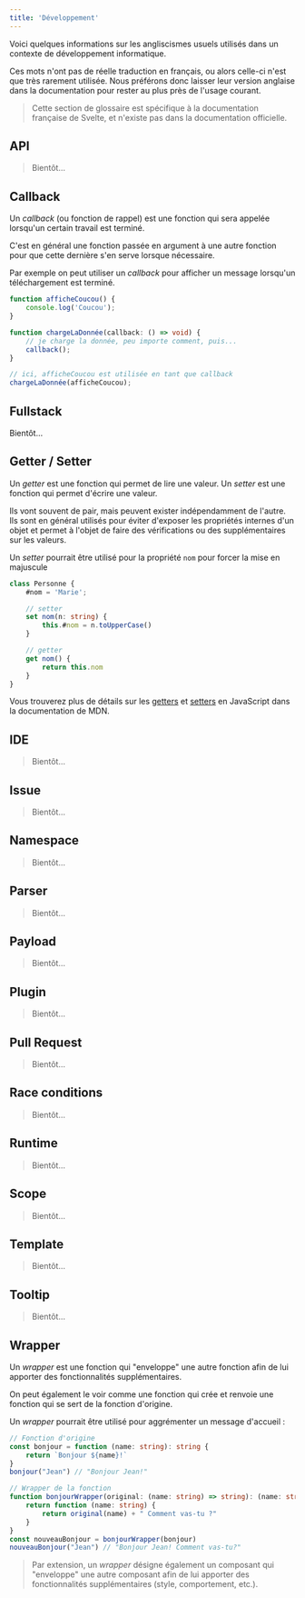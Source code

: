 ```yaml
---
title: 'Développement'
---
```


Voici quelques informations sur les angliscismes usuels utilisés dans un contexte de développement informatique.

Ces mots n'ont pas de réelle traduction en français, ou alors celle-ci n'est que très rarement utilisée. Nous préférons donc laisser leur version anglaise dans la documentation pour rester au plus près de l'usage courant.

> Cette section de glossaire est spécifique à la documentation française de Svelte, et n'existe pas dans la documentation officielle.

## API

> Bientôt...

## Callback

Un _callback_ (ou fonction de rappel) est une fonction qui sera appelée lorsqu'un certain travail est terminé.

C'est en général une fonction passée en argument à une autre fonction pour que cette dernière s'en serve lorsque nécessaire.

Par exemple on peut utiliser un _callback_ pour afficher un message lorsqu'un téléchargement est terminé.
```ts
function afficheCoucou() {
	console.log('Coucou');
}

function chargeLaDonnée(callback: () => void) {
	// je charge la donnée, peu importe comment, puis...
	callback();
}

// ici, afficheCoucou est utilisée en tant que callback
chargeLaDonnée(afficheCoucou);
```

## Fullstack

Bientôt...

## Getter / Setter

Un _getter_ est une fonction qui permet de lire une valeur.
Un _setter_ est une fonction qui permet d'écrire une valeur.

Ils vont souvent de pair, mais peuvent exister indépendamment de l'autre.
Ils sont en général utilisés pour éviter d'exposer les propriétés internes d'un objet et permet à l'objet de faire des vérifications ou des  supplémentaires sur les valeurs.

Un _setter_ pourrait être utilisé pour la propriété `nom` pour forcer la mise en majuscule
```ts
class Personne {
	#nom = 'Marie';

	// setter
	set nom(n: string) {
		this.#nom = n.toUpperCase()
	}

	// getter
	get nom() {
		return this.nom
	}
}
```

Vous trouverez plus de détails sur les [getters](https://developer.mozilla.org/fr/docs/Web/JavaScript/Reference/Functions/get) et [setters](https://developer.mozilla.org/fr/docs/Web/JavaScript/Reference/Functions/set) en JavaScript dans la documentation de MDN.

## IDE

> Bientôt...

## Issue

> Bientôt...

## Namespace

> Bientôt...

## Parser

> Bientôt...

## Payload

> Bientôt...

## Plugin

> Bientôt...

## Pull Request

> Bientôt...

## Race conditions

> Bientôt...

## Runtime

> Bientôt...

## Scope

> Bientôt...

## Template

> Bientôt...

## Tooltip

> Bientôt...

## Wrapper

Un _wrapper_ est une fonction qui "enveloppe" une autre fonction afin de lui apporter des fonctionnalités supplémentaires.

On peut également le voir comme une fonction qui crée et renvoie une fonction qui se sert de la fonction d'origine.

Un _wrapper_ pourrait être utilisé pour aggrémenter un message d'accueil :
```ts
// Fonction d'origine
const bonjour = function (name: string): string {
	return `Bonjour ${name}!`
}
bonjour("Jean") // "Bonjour Jean!"

// Wrapper de la fonction
function bonjourWrapper(original: (name: string) => string): (name: string) => string {
	return function (name: string) {
		return original(name) + " Comment vas-tu ?"
	}
}
const nouveauBonjour = bonjourWrapper(bonjour)
nouveauBonjour("Jean") // "Bonjour Jean! Comment vas-tu?"
```

> Par extension, un _wrapper_ désigne également un composant qui "enveloppe" une autre composant afin de lui apporter des fonctionnalités supplémentaires (style, comportement, etc.).
